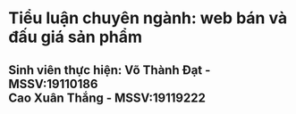 <h1>Tiểu luận chuyên ngành: web bán và đấu giá sản phẩm</h1>
<h2>Sinh viên thực hiện: Võ Thành Đạt - MSSV:19110186 <br/> Cao Xuân Thắng - MSSV:19119222</h2>
